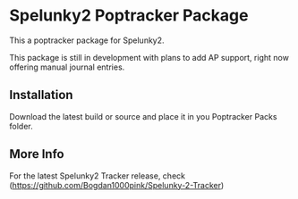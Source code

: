 # Spelunky2 Poptracker Package

This a poptracker package for Spelunky2.

This package is still in development with plans to add AP support, right now offering manual journal entries.

## Installation

Download the latest build or source and place it in you Poptracker Packs folder.

## More Info

For the latest Spelunky2 Tracker release, check (https://github.com/Bogdan1000pink/Spelunky-2-Tracker)
